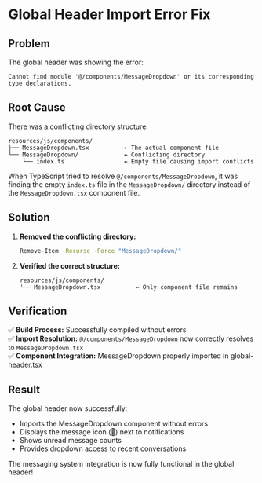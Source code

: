 # Global Header Import Error Fix

## Problem
The global header was showing the error:
```
Cannot find module '@/components/MessageDropdown' or its corresponding type declarations.
```

## Root Cause
There was a conflicting directory structure:
```
resources/js/components/
├── MessageDropdown.tsx          ← The actual component file
└── MessageDropdown/             ← Conflicting directory
    └── index.ts                 ← Empty file causing import conflicts
```

When TypeScript tried to resolve `@/components/MessageDropdown`, it was finding the empty `index.ts` file in the `MessageDropdown/` directory instead of the `MessageDropdown.tsx` component file.

## Solution
1. **Removed the conflicting directory:**
   ```bash
   Remove-Item -Recurse -Force "MessageDropdown/"
   ```

2. **Verified the correct structure:**
   ```
   resources/js/components/
   └── MessageDropdown.tsx          ← Only component file remains
   ```

## Verification
✅ **Build Process:** Successfully compiled without errors  
✅ **Import Resolution:** `@/components/MessageDropdown` now correctly resolves to `MessageDropdown.tsx`  
✅ **Component Integration:** MessageDropdown properly imported in global-header.tsx  

## Result
The global header now successfully:
- Imports the MessageDropdown component without errors
- Displays the message icon (💬) next to notifications
- Shows unread message counts
- Provides dropdown access to recent conversations

The messaging system integration is now fully functional in the global header!